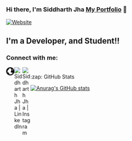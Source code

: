
<!--
**siddharthjha387/siddharthjha387** is a ✨ _special_ ✨ repository because its `README.md` (this file) appears on your GitHub profile.

Here are some ideas to get you started:

- 🔭 I’m currently working on ...
- 🌱 I’m currently learning ...
- 👯 I’m looking to collaborate on ...
- 🤔 I’m looking for help with ...
- 💬 Ask me about ...
- 📫 How to reach me: ...
- 😄 Pronouns: ...
- ⚡ Fun fact: ...
-->
### Hi there, I'm Siddharth Jha [My Portfolio][portfolio] 👋 

[![Website](https://img.shields.io/website?label=CodingwithSid&style=for-the-badge&url=https%3A%2F%2Fwww.codingwithsid.in)](https://www.codingwithsid.in)

## I'm a Developer, and Student!!


### Connect with me:

[<img align="left" alt="Siddharth Jha" width="22px" src="https://raw.githubusercontent.com/iconic/open-iconic/master/svg/globe.svg" />][website]
[<img align="left" alt="Siddharth Jha | LinkedIn" width="22px" src="https://cdn.jsdelivr.net/npm/simple-icons@v3/icons/linkedin.svg" />][linkedin]
[<img align="left" alt="Siddharth Jha | Instagram" width="22px" src="https://cdn.jsdelivr.net/npm/simple-icons@v3/icons/instagram.svg" />][instagram]

<br />




  <summary>:zap: GitHub Stats</summary>

  [![Anurag's GitHub stats](https://github-readme-stats.vercel.app/api?username=siddharthjha387)](https://github.com/siddharthjha387/github-readme-stats)


[portfolio]:http://siddharthjha.herokuapp.com/
[website]: https://www.codingwithsid.in/
[instagram]: https://www.instagram.com/siddharth_jha39/
[linkedin]: https://www.linkedin.com/in/siddharth-8172261b3/
